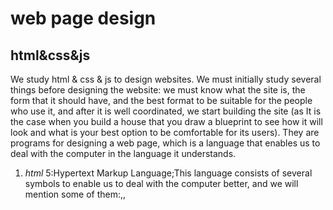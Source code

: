 # web page design
## html&css&js
We study html & css & js to design websites. We must initially study several things before designing the website: we must know what the site is, the form that it should have, and the best format to be suitable for the people who use it, and after it is well coordinated, we start building the site (as It is the case when you build a house that you draw a blueprint to see how it will look and what is your best option to be comfortable for its users).
They are programs for designing a web page, which is a language that enables us to deal with the computer in the language it understands.  
1. *html* 5:Hypertext Markup Language;This language consists of several symbols to enable us to deal with the computer better, and we will mention some of them:<body>,<head>,<title>,<html>,<h1>,<p>,<input>,<label>,<legend>,<header>,<ul>,<nav>,<footer>You can search on the Internet to learn more.  
2.*css*&*js*:When we finish designing the main requirements for the website (the foundation), we need to make the site more beautiful and comfortable for the eye and for the user and meets the desired purpose.
You can find out more about these programs by searching for them.

